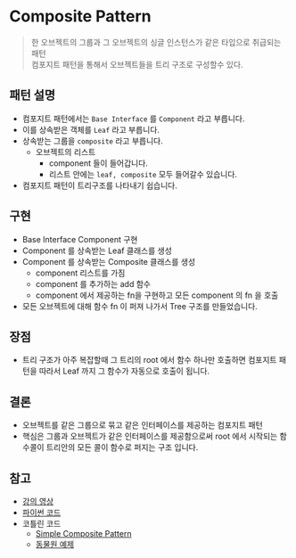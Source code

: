 # Composite Pattern

> 한  오브젝트의 그룹과 그 오브젝트의 싱글 인스턴스가 같은 타입으로 취급되는 패턴</br>
> 컴포지트 패턴을 통해서 오브젝트들을 트리 구조로 구성할수 있다.

## 패턴 설명

- 컴포지트 패턴에서는 `Base Interface` 를 `Component` 라고 부릅니다.
- 이를 상속받은 객체를 `Leaf` 라고 부릅니다.
- 상속받는 그룹을 `composite` 라고 부릅니다.
    - 오브젝트의 리스트
        - component 들이 들어갑니다.
        - 리스트 안에는 `leaf, composite` 모두 들어갈수 있습니다.
- 컴포지트 패턴이 트리구조를 나타내기 쉽습니다.

## 구현

- Base Interface Component 구현
- Component 를 상속받는 Leaf 클래스를 생성
- Component 를 상속받는 Composite 클래스를 생성
    - component 리스트를 가짐
    - component 를 추가하는 add 함수
    - component 에서 제공하는 fn을 구현하고 모든 component 의 fn 을 호출
- 모든 오브젝트에 대해 함수 fn 이 퍼져 나가서 Tree 구조를 만들었습니다.

## 장점

- 트리 구조가 아주 복잡할때 그 트리의 root 에서 함수 하나만 호출하면 컴포지트 패턴을 따라서 Leaf 까지 그 함수가 자동으로 호출이 됩니다.

## 결론

- 오브젝트를 같은 그룹으로 묶고 같은 인터페이스를 제공하는 컴포지트 패턴
- 핵심은 그룹과 오브젝트가 같은 인터페이스를 제공함으로써 root 에서 시작되는 함수콜이 트리안의 모든 콜이 함수로 퍼지는 구조 입니다.

## 참고

- [강의 영상](https://www.youtube.com/watch?v=XXvrHAsfTso&list=PLDV-cCQnUlIaOFXCUv8vEMGxqzrrkGv_P&index=8)
- [파이썬 코드](https://colab.research.google.com/github/NoCodeProgram/DesignPatterns/blob/main/Structural/compositeP.ipynb)
- 코틀린 코드
    - [Simple Composite Pattern](https://pl.kotl.in/6JCMyP5BM)
    - [동물원 예제](https://pl.kotl.in/ABGda5wDY)